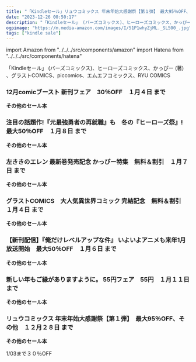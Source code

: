 ```yaml
---
title: "「Kindleセール」リュウコミックス 年末年始大感謝祭【第１弾】　最大95％OFF、グラストCOMICS　大人気異世界コミック 完結記念　無料＆割引"
date: "2023-12-26 00:50:17"
description: "「Kindleセール」 (バーズコミックス)、ヒーローズコミックス、かっぴー (著) 、グラストCOMICS、piccomics、エムエフコミックス、RYU COMICS"
ogpimage: "https://m.media-amazon.com/images/I/51P1whyZjML._SL500_.jpg"
tags: ["kindle sale"]
---
```

import Amazon from "../../../src/components/amazon"
import Hatena from "../../../src/components/hatena"

「Kindleセール」 (バーズコミックス)、ヒーローズコミックス、かっぴー (著) 、グラストCOMICS、piccomics、エムエフコミックス、RYU COMICS



### 12月comicブースト 新刊フェア　30％OFF　１月４日 まで


<Amazon asin="B0BZTWDQPR" />



<Amazon asin="B0BNMBSKS2" />



<Amazon asin="B09WZW56YM" />


**その他のセール本**

<Hatena src="https://kyukyunyorituryo.github.io/kindle_sale/20240104s37551/" title=""/>

### 注目の話題作!『元最強勇者の再就職』も　冬の『ヒーローズ祭』!　最大50％OFF　１月８日 まで


<Amazon asin="B0BZHF4H5M" />



<Amazon asin="B0BQVRGKRM" />



<Amazon asin="B0BWR2TG4T" />


**その他のセール本**

<Hatena src="https://kyukyunyorituryo.github.io/kindle_sale/20240108s37596/" title=""/>

### 左ききのエレン 最新巻発売記念 かっぴー特集　無料＆割引　１月７日 まで


<Amazon asin="B0BH7VND9Q" />



<Amazon asin="B095GQH7YV" />



<Amazon asin="B07XLT6KCG" />


**その他のセール本**

<Hatena src="https://kyukyunyorituryo.github.io/kindle_sale/20240107s37584/" title=""/>



### グラストCOMICS　大人気異世界コミック 完結記念　無料＆割引　１月４日 まで

<Amazon asin="B0BMZZ81VK" />


<Amazon asin="B0B4JC96Q6" />


<Amazon asin="B0B6P9FK2P" />

**その他のセール本**

<Hatena src="https://kyukyunyorituryo.github.io/kindle_sale/20240104s37543/" title=""/>

### 【新刊配信】『俺だけレベルアップな件』 いよいよアニメも来年1月放送開始　最大50％OFF　１月６日 まで

<Amazon asin="B0C7BW4MPX" />


<Amazon asin="404681540X" />


<Amazon asin="B09MLKNKWP" />


**その他のセール本**

<Hatena src="https://kyukyunyorituryo.github.io/kindle_sale/20240106s37714/" title=""/>

### 新しい年もご縁がありますように。 55円フェア　55円　１月１１日 まで

<Amazon asin="B0095F0OAW" />


<Amazon asin="B0BVDCL8WW" />


<Amazon asin="B00932MLS0" />


**その他のセール本**

<Hatena src="https://kyukyunyorituryo.github.io/kindle_sale/20240111s37572/" title=""/>

### リュウコミックス 年末年始大感謝祭【第１弾】　最大95％OFF、その他　１２月２８日 まで

<Amazon asin="B01N3XJ891" />


<Amazon asin="B01M0EOYWI" />


<Amazon asin="B01917C99C" />


**その他のセール本**

<Hatena src="https://kyukyunyorituryo.github.io/kindle_sale/20231228s37621/" title=""/>

1/03まで３０％OFF

<Amazon asin="B07TBJY145" />

<Amazon asin="B07T9HXLFD" />

